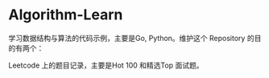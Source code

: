 # Algorithm-Learn

学习数据结构与算法的代码示例，主要是Go, Python。维护这个 Repository 的目的有两个：

Leetcode 上的题目记录，主要是Hot 100 和精选Top 面试题。
